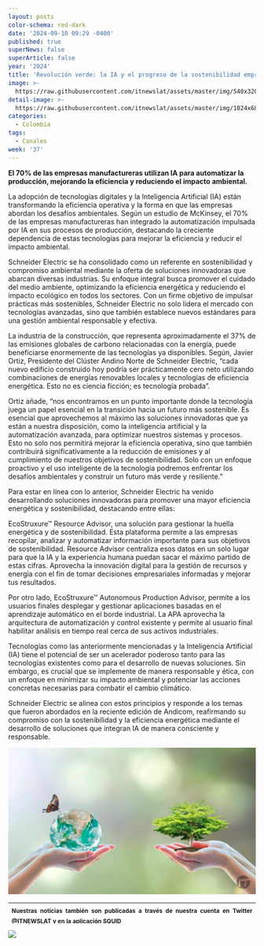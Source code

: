 ```yaml
---
layout: posts
color-schema: red-dark
date: '2024-09-10 09:29 -0400'
published: true
superNews: false
superArticle: false
year: '2024'
title: 'Revolución verde: la IA y el progreso de la sostenibilidad empresarial'
image: >-
  https://raw.githubusercontent.com/itnewslat/assets/master/img/540x320/ecologia-p.jpg
detail-image: >-
  https://raw.githubusercontent.com/itnewslat/assets/master/img/1024x680/ecologia-g.jpg
categories:
  - Colombia
tags:
  - Canales
week: '37'
---
```

**El 70% de las empresas manufactureras utilizan IA para automatizar la producción, mejorando la eficiencia y reduciendo el impacto ambiental.**

La adopción de tecnologías digitales y la Inteligencia Artificial (IA) están transformando la eficiencia operativa y la forma en que las empresas abordan los desafíos ambientales. Según un estudio de McKinsey, el 70% de las empresas manufactureras han integrado la automatización impulsada por IA en sus procesos de producción, destacando la creciente dependencia de estas tecnologías para mejorar la eficiencia y reducir el impacto ambiental. 

Schneider Electric se ha consolidado como un referente en sostenibilidad y compromiso ambiental mediante la oferta de soluciones innovadoras que abarcan diversas industrias. Su enfoque integral busca promover el cuidado del medio ambiente, optimizando la eficiencia energética y reduciendo el impacto ecológico en todos los sectores. Con un firme objetivo de impulsar prácticas más sostenibles, Schneider Electric no solo lidera el mercado con tecnologías avanzadas, sino que también establece nuevos estándares para una gestión ambiental responsable y efectiva.

La industria de la construcción, que representa aproximadamente el 37% de las emisiones globales de carbono relacionadas con la energía, puede beneficiarse enormemente de las tecnologías ya disponibles. Según, Javier Ortiz, Presidente del Clúster Andino Norte de Schneider Electric, “cada nuevo edificio construido hoy podría ser prácticamente cero neto utilizando combinaciones de energías renovables locales y tecnologías de eficiencia energética. Esto no es ciencia ficción; es tecnología probada”.

Ortiz añade, “nos encontramos en un punto importante donde la tecnología juega un papel esencial en la transición hacia un futuro más sostenible. Es esencial que aprovechemos al máximo las soluciones innovadoras que ya están a nuestra disposición, como la inteligencia artificial y la automatización avanzada, para optimizar nuestros sistemas y procesos. Esto no solo nos permitirá mejorar la eficiencia operativa, sino que también contribuirá significativamente a la reducción de emisiones y al cumplimiento de nuestros objetivos de sostenibilidad. Solo con un enfoque proactivo y el uso inteligente de la tecnología podremos enfrentar los desafíos ambientales y construir un futuro más verde y resiliente.”

Para estar en línea con lo anterior, Schneider Electric ha venido desarrollando soluciones innovadoras para promover una mayor eficiencia energética y sostenibilidad, destacando entre ellas:

EcoStruxure™ Resource Advisor, una solución para gestionar la huella energética y de sostenibilidad. Esta plataforma permite a las empresas recopilar, analizar y automatizar información importante para sus objetivos de sostenibilidad. Resource Advisor centraliza esos datos en un solo lugar para que la IA y la experiencia humana puedan sacar el máximo partido de estas cifras. Aprovecha la innovación digital para la gestión de recursos y energía con el fin de tomar decisiones empresariales informadas y mejorar tus resultados.

Por otro lado, EcoStruxure™ Autonomous Production Advisor, permite a los usuarios finales desplegar y gestionar aplicaciones basadas en el aprendizaje automático en el borde industrial. La APA aprovecha la arquitectura de automatización y control existente y permite al usuario final habilitar análisis en tiempo real cerca de sus activos industriales.

Tecnologías como las anteriormente mencionadas y la Inteligencia Artificial (IA) tiene el potencial de ser un acelerador poderoso tanto para las tecnologías existentes como para el desarrollo de nuevas soluciones. Sin embargo, es crucial que se implemente de manera responsable y ética, con un enfoque en minimizar su impacto ambiental y potenciar las acciones concretas necesarias para combatir el cambio climático. 

Schneider Electric se alinea con estos principios y responde a los temas que fueron abordados en la reciente edición de Andicom, reafirmando su compromiso con la sostenibilidad y la eficiencia energética mediante el desarrollo de soluciones que integran IA de manera consciente y responsable. 

![](https://raw.githubusercontent.com/itnewslat/assets/master/img/540x320/ecologia-p.jpg)

<table style="height: 42px;" width="569">
<tbody>
<tr>
<td style="text-align: justify;"><sub><strong>Nuestras noticias también son publicadas a través de nuestra cuenta en Twitter <a href="https://twitter.com/itnewslat?lang=es">@ITNEWSLAT</a> y en la aplicación <a href="https://squidapp.co/en/">SQUID</a></strong></sub></td>
</tr>
</tbody>
</table>

<img src="https://tracker.metricool.com/c3po.jpg?hash=56f88a41e39ab42c063cc51676587a04"/>